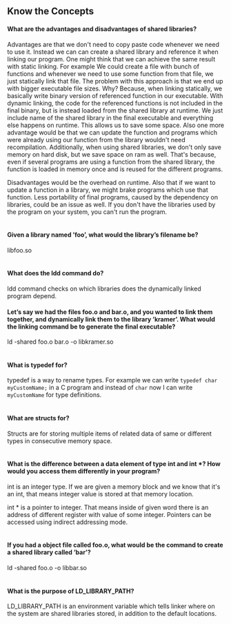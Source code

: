 ## Know the Concepts


#### What are the advantages and disadvantages of shared libraries?

Advantages are that we don't need to copy paste code whenever we need to use it. Instead we can can create a shared library and reference it when linking our program. One might think that we can achieve the same result with static linking. For example We could create a file with bunch of functions and whenever we need to use some function from that file, we just statically link that file. The problem with this approach is that we end up with bigger executable file sizes. Why? Because, when linking statically, we basically write binary version of referenced function in our executable. With dynamic linking, the code for the referenced functions is not included in the final binary, but is instead loaded from the shared library at runtime. We just include name of the shared library in the final executable and everything else happens on runtime. This allows us to save some space. Also one more advantage would be that we can update the function and programs which were already using our function from the library wouldn't need recompilation. Additionally, when using shared libraries, we don't only save memory on hard disk, but we save space on ram as well. That's because, even if several programs are using a function from the shared library, the function is loaded in memory once and is reused for the different programs.

Disadvantages would be the overhead on runtime. Also that if we want to update a function in a library, we might brake programs which use that function. Less portability of final programs, caused by the dependency on libraries, could be an issue as well. If you don't have the libraries used by the program on your system, you can't run the program.
<br>
<br>


#### Given a library named ’foo’, what would the library’s filename be?

libfoo.so
<br>
<br>


#### What does the ldd command do?
ldd command checks on which libraries does the dynamically linked program depend.

#### Let’s say we had the files foo.o and bar.o, and you wanted to link them together, and dynamically link them to the library ’kramer’. What would the linking command be to generate the final executable?

ld -shared foo.o bar.o -o libkramer.so
<br>
<br>


#### What is typedef for?
typedef is a way to rename types. For example we can write
`typedef char myCustomName;` in a C program and instead of `char` now I can write `myCustomName` for type definitions. 
<br>
<br>


#### What are structs for?

Structs are for storing multiple items of related data of same or different types in consecutive memory space. 
<br>
<br>


#### What is the difference between a data element of type int and int *? How would you access them differently in your program?

int is an integer type. If we are given a memory block and we know that it's an int, that means integer value is stored at that memory location.

int * is a pointer to integer. That means inside of given word there is an address of different register with value of some integer. Pointers can be accessed using indirect addressing mode.
<br>
<br>


#### If you had a object file called foo.o, what would be the command to create a shared library called ’bar’?
ld -shared foo.o -o libbar.so
<br>
<br>


#### What is the purpose of LD_LIBRARY_PATH?
LD_LIBRARY_PATH is an environment variable which tells linker where on the system are shared libraries stored, in addition to the default locations.